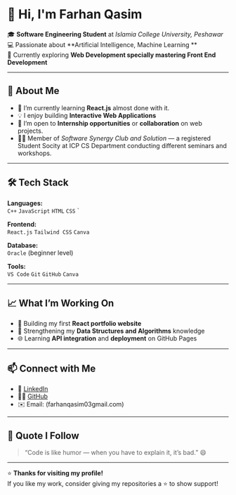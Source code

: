 # 👋 Hi, I'm Farhan Qasim

🎓 **Software Engineering Student** at *Islamia College University, Peshawar*  
💻 Passionate about **Artificial Intelligence, Machine Learning **  
🚀 Currently exploring **Web Development specially mastering Front End Development**  

---

## 🧠 About Me
- 🌱 I’m currently learning **React.js** almost done with it.
- 💡 I enjoy building **Interactive Web Applications** 
- 🤝 I’m open to **Internship opportunities** or **collaboration** on web projects.
- 🧑‍💻 Member of *Software Synergy Club and Solution* — a registered Student Socity at ICP CS Department conducting different seminars and workshops. 

---

## 🛠️ Tech Stack
**Languages:**  
`C++` `JavaScript` `HTML` `CSS` `

**Frontend:**  
`React.js` `Tailwind CSS`  `Canva`

**Database:**  
`Oracle` (beginner level)

**Tools:**  
`VS Code` `Git` `GitHub` `Canva`

---

## 📈 What I’m Working On
- 🧩 Building my first **React portfolio website**  
- 💾 Strengthening my **Data Structures and Algorithms** knowledge  
- 🌐 Learning **API integration** and **deployment** on GitHub Pages  

---

## 📫 Connect with Me
- 💼 [LinkedIn](https://www.linkedin.com/in/farhan-qasim-marwat-441a85335/)  
- 🧑‍💻 [GitHub](https://github.com/your-farhan-3qasim)  
- ✉️ Email: (farhanqasim03gmail.com)

---

## 🧭 Quote I Follow
> “Code is like humor — when you have to explain it, it’s bad.” 😄

---

⭐ **Thanks for visiting my profile!**  
If you like my work, consider giving my repositories a ⭐ to show support!
